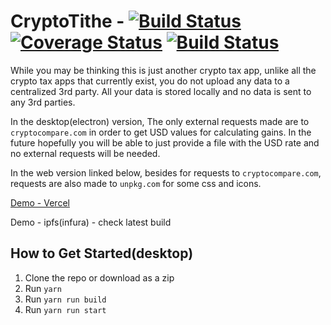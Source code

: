 # CryptoTithe - [![Build Status](https://travis-ci.org/starsoccer/cryptotithe.svg?branch=master)](https://travis-ci.org/starsoccer/cryptotithe) [![Coverage Status](https://coveralls.io/repos/github/starsoccer/cryptotithe/badge.svg?branch=master)](https://coveralls.io/github/starsoccer/cryptotithe?branch=master) [![Build Status](https://david-dm.org/starsoccer/cryptotithe.svg)](https://github.com/starsoccer/cryptotithe)

While you may be thinking this is just another crypto tax app, unlike all the crypto tax apps that currently exist, you do not upload any data to a centralized 3rd party. All your data is stored locally and no data is sent to any 3rd parties. 

In the desktop(electron) version, The only external requests made are to `cryptocompare.com` in order to get USD values for calculating gains.  In the future hopefully you will be able to just provide a file with the USD rate and no external requests will be needed.

In the web version linked below, besides for requests to `cryptocompare.com`, requests are also made to `unpkg.com` for some css and icons.

[Demo - Vercel](https://cryptotithe-master.vercel.app/)

Demo - ipfs(infura) - check latest build

## How to Get Started(desktop)
  1. Clone the repo or download as a zip
  2. Run `yarn`
  3. Run `yarn run build`
  4. Run `yarn run start`
